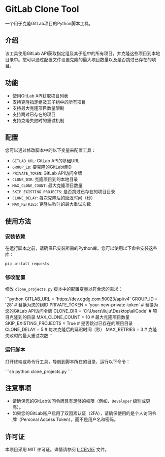 
# GitLab Clone Tool

一个用于克隆GitLab项目的Python脚本工具。

## 介绍

该工具使用GitLab API获取指定组及其子组中的所有项目，并克隆这些项目到本地目录中。您可以通过配置文件设置克隆的最大项目数量以及是否跳过已存在的项目。

## 功能

- 使用GitLab API获取项目列表
- 支持克隆指定组及其子组中的所有项目
- 支持最大克隆项目数量限制
- 支持跳过已存在的项目
- 支持克隆失败时的重试机制

## 配置

您可以通过修改脚本中的以下变量来配置工具：

- `GITLAB_URL`: GitLab API的基础URL
- `GROUP_ID`: 要克隆的GitLab组ID
- `PRIVATE_TOKEN`: GitLab API访问令牌
- `CLONE_DIR`: 克隆项目到的本地目录
- `MAX_CLONE_COUNT`: 最大克隆项目数量
- `SKIP_EXISTING_PROJECTS`: 是否跳过已存在的项目目录
- `CLONE_DELAY`: 每次克隆后的延迟时间（秒）
- `MAX_RETRIES`: 克隆失败时的最大重试次数

## 使用方法

### 安装依赖

在运行脚本之前，请确保已安装所需的Python库。您可以使用以下命令安装这些库：

```sh
pip install requests
```

### 修改配置

修改 `clone_projects.py` 脚本中的配置变量以符合您的需求：

\`\`\`python
GITLAB_URL = 'https://dev.cgdg.com:50023/api/v4'
GROUP_ID = '28'  # 替换为您的组ID
PRIVATE_TOKEN = 'your-new-private-token'  # 替换为您的GitLab API访问令牌
CLONE_DIR = 'C:\Users\liuju\Desktop\allCode'  # 项目克隆到的目录
MAX_CLONE_COUNT = 10  # 最大克隆项目数量
SKIP_EXISTING_PROJECTS = True  # 是否跳过已存在的项目目录
CLONE_DELAY = 5  # 每次克隆后的延迟时间（秒）
MAX_RETRIES = 3  # 克隆失败时的最大重试次数
\`\`\`

### 运行脚本

打开终端或命令行工具，导航到脚本所在的目录，运行以下命令：

\`\`\`sh
python clone_projects.py
\`\`\`

## 注意事项

- 请确保您的GitLab访问令牌具有足够的权限（例如，`Developer` 级别或更高）。
- 如果您的GitLab账户启用了双因素认证（2FA），请确保使用的是个人访问令牌（Personal Access Token），而不是用户名和密码。

## 许可证

本项目采用 MIT 许可证。详情请参阅 [LICENSE](LICENSE) 文件。
